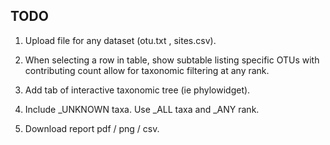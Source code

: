 ## TODO

1. Upload file for any dataset (otu.txt , sites.csv).

1. When selecting a row in table, show subtable listing specific OTUs with contributing count
allow for taxonomic filtering at any rank.

1. Add tab of interactive taxonomic tree (ie phylowidget).

1. Include \_UNKNOWN taxa. Use \_ALL taxa and \_ANY rank.

1. Download report pdf / png / csv.